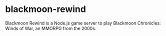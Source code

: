 # blackmoon-rewind
Blackmoon Rewind is a Node.js game server to play Blackmoon Chronicles: Winds of War, an MMORPG from the 2000s. 
